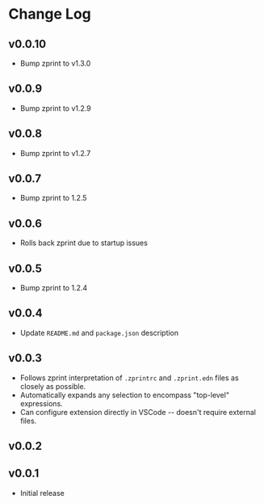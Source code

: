 # Change Log

## v0.0.10

- Bump zprint to v1.3.0

## v0.0.9

- Bump zprint to v1.2.9

## v0.0.8

- Bump zprint to v1.2.7

## v0.0.7

- Bump zprint to 1.2.5

## v0.0.6

- Rolls back zprint due to startup issues

## v0.0.5

- Bump zprint to 1.2.4

## v0.0.4

- Update `README.md` and `package.json` description

## v0.0.3

- Follows zprint interpretation of `.zprintrc` and `.zprint.edn` files as closely as possible.
- Automatically expands any selection to encompass "top-level" expressions.
- Can configure extension directly in VSCode -- doesn't require external files.

## v0.0.2

## v0.0.1

- Initial release
